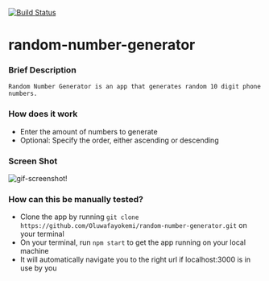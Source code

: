 [![Build Status](https://travis-ci.com/Oluwafayokemi/random-number-generator.svg?branch=develop)](https://travis-ci.com/Oluwafayokemi/random-number-generator)

# random-number-generator
### Brief Description
    Random Number Generator is an app that generates random 10 digit phone numbers.
### How does it work
 - Enter the amount of numbers to generate 
 -  Optional: Specify the order, either ascending or descending

### Screen Shot
![gif-screenshot!](http://recordit.co/i9NU9tb1tg.gif)

### How can this be manually tested?
 - Clone the app by running `git clone https://github.com/Oluwafayokemi/random-number-generator.git` on your terminal
 - On your terminal, run `npm start` to get the app running on your local machine
 - It will automatically navigate you to the right url if localhost:3000 is in use by you